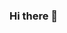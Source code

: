 ### Hi there 👋

<!--
**tiago-deas/tiago-deas** is a ✨ _special_ ✨ repository because its `README.md` (this file) appears on your GitHub profile.

Hi there! 👋

My name is Tiago de Almeida Silva and I am a Petroleum and H&S Engineer with specialization in Business. Currently I am pursuing an MBA in Data Science and Analytics at the University of São Paulo (USP)

Find a little bit more about my academic and professional journay below ![image](https://user-images.githubusercontent.com/94201571/155345949-1a649fae-6110-4d7e-913d-ef26d9981ba1.png)


In December 2013, I graduated in <b>Petroleum Engineering</b> from the University Centre of Barra Mansa and started working the following year as a <b>GIS assistant</b> at the Brazilian Institute of Geography and Statistics (IBGE). I stayed there for 3 years, during which time I obtained my second degree in <b>Health and Safety Engineering</b> at the Pontifical Catholic University of Minas Gerais. In Brazil, a postgraduate degree in Health and Safety Engineering is equivalent to a Bachelor's degree, due to a specificity in the H&S field in the country.

I moved to <b>Auckland in New Zealand</b>, after the end of my contract with IBGE in August 2017, to pursue a </b>Graduate Diploma in International Business Innovation</b> at ICL Graduate Business School. It was a one-year program where I had the opportunity to learn concepts related to the business world while developing, in another language, my background in the field.

I lived in the country for 4 years and it was certainly a life-changing experience as New Zealand is a multicultural place with people from all over the world and this taught me a lot about respect, tolerance, and empathy. During my stay, I <b>worked in many different areas</b>, especially at <b>events</b>. This allowed me to improve some important and valuable soft skills such as leadership, customer service, and communication. I am currently <b>fluent in English</b> thanks to the time spent in Aotearoa (the current Māori name for New Zealand).

In September 2021, I decided to move back to Brazil to pursue a new career path. IT was something I had always been interested in, as it was my second option before I started studying engineering. With this in mind, I started planning a career path in IT and I found out <b>Data Science</B> is the field I like the most because I love to clean, manipulate and visualize data. Moreover, I believe that all the skills I got throughout all my academic and professional years can help me lead my career as a Data Scientist because professionals in this field need to have multitasking skills. To achieve my current career goals, I am studying for an MBA in Data Science and Analytics at the University of São Paulo, and at the same time, studying to become a Full Stack Developer at the National Service for Industrial Training (SENAI) because I think it is very important to have a programming background and this is another field that I am pretty interested in and passionate about.

Some of the Skills I have got so far ![image](https://user-images.githubusercontent.com/94201571/155345949-1a649fae-6110-4d7e-913d-ef26d9981ba1.png)

<h3>Data Science</h3>

[<img scr="https://cdn-icons-png.flaticon.com/512/2103/2103665.png" align="left" alt="Tiago de Almeida-R" width="30px">]
[<img scr="https://cdn-icons-png.flaticon.com/512/5968/5968350.png" align="center" alt="Tiago de Almeida-Py" width="30px">]
[<img scr="https://cdn-icons-png.flaticon.com/512/2772/2772128.png" align="right" alt="Tiago de Almeida-sql" width="30px">]
[<img scr="https://cdn-icons.flaticon.com/png/512/4494/premium/4494740.png?token=exp=1645633459~hmac=07bd998a21536e592fd9e678bd36aa36" align="right" alt="Tiago de Almeida-git" width="30px">]

<h3>Full Stack Developer</h3>

[<img scr="https://cdn-icons-png.flaticon.com/512/888/888859.pngg" align="left" alt="Tiago de Almeida-html" width="30px">]
[<img scr="https://cdn-icons-png.flaticon.com/512/919/919826.png" align="center" alt="Tiago de Almeida-css" width="30px">]
[<img scr="https://cdn-icons-png.flaticon.com/512/5968/5968292.png" align="right" alt="Tiago de Almeida-js" width="30px">]



Feel freel to get in touch with me through my Linkedin, Instagram or Email. ![image](https://user-images.githubusercontent.com/94201571/155345949-1a649fae-6110-4d7e-913d-ef26d9981ba1.png)

[<img scr="https://cdn-icons.flaticon.com/png/512/3536/premium/3536505.png?token=exp=1645632182~hmac=495f919c9b604b9fefed2f84e5f16777" align="left" alt="Tiago de Almeida-lk" width="30px">][linkedin]

[linkedin]:https://www.linkedin.com/in/tiagodeas/

[<img scr="https://cdn-icons-png.flaticon.com/512/1409/1409946.png" align="center" alt="Tiago de Almeida-ig" width="30px">][Instagram]

[Instagram]:https://www.instagram.com/tiago.deas/

[![Anurag's GitHub stats](https://github-readme-stats.vercel.app/api?username=tiago-deas&count_private=true&show_icons=true&theme=merko&layout=compact)](https://github.com/anuraghazra/github-readme-stats)

